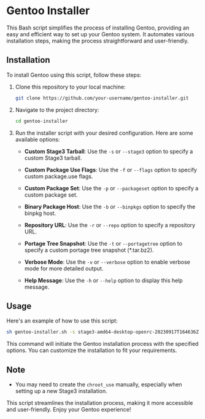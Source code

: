 # Gentoo Installer

This Bash script simplifies the process of installing Gentoo, providing an easy and efficient way to set up your Gentoo system. It automates various installation steps, making the process straightforward and user-friendly.

## Installation

To install Gentoo using this script, follow these steps:

1. Clone this repository to your local machine:

   ```bash
   git clone https://github.com/your-username/gentoo-installer.git
   ```

2. Navigate to the project directory:

   ```bash
   cd gentoo-installer
   ```

3. Run the installer script with your desired configuration. Here are some available options:

   - **Custom Stage3 Tarball**: Use the `-s` or `--stage3` option to specify a custom Stage3 tarball.

   - **Custom Package Use Flags**: Use the `-f` or `--flags` option to specify custom package.use flags.

   - **Custom Package Set**: Use the `-p` or `--packageset` option to specify a custom package set.

   - **Binary Package Host**: Use the `-b` or `--binpkgs` option to specify the binpkg host.

   - **Repository URL**: Use the `-r` or `--repo` option to specify a repository URL.

   - **Portage Tree Snapshot**: Use the `-t` or `--portagetree` option to specify a custom portage tree snapshot (*.tar.bz2).

   - **Verbose Mode**: Use the `-v` or `--verbose` option to enable verbose mode for more detailed output.

   - **Help Message**: Use the `-h` or `--help` option to display this help message.

## Usage

Here's an example of how to use this script:

```bash
sh gentoo-installer.sh -s stage3-amd64-desktop-openrc-20230917T164636Z.tar.xz -f use/custom-portage-2023-09-24 -p sets/fullset -b localhost -t portage-2023-09-24.tar.bz2
```

This command will initiate the Gentoo installation process with the specified options. You can customize the installation to fit your requirements.

## Note

- You may need to create the `chroot_use` manually, especially when setting up a new Stage3 installation.

This script streamlines the installation process, making it more accessible and user-friendly. Enjoy your Gentoo experience!
